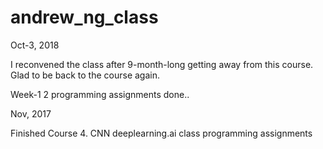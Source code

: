 
# andrew_ng_class

Oct-3, 2018 

I reconvened the class after 9-month-long getting away from this course.
Glad to be back to the course again.

Week-1 2 programming assignments done..

Nov, 2017

Finished Course 4. CNN
deeplearning.ai class programming assignments
